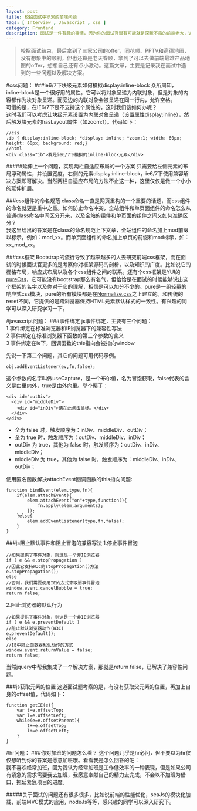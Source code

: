 ```yaml
---
layout: post
title: 校招面试中积累的前端问题
tags: [ Interview , Javascript , css ]
category: Frontend
description: 面试是一件有趣的事情，因为你的面试官很有可能就是深藏不露的前端老大，这篇文章记录的是在校招的时候遇见的一些前端问题及相应的解决方案。
---
```

>校招面试结束，最后拿到了三家公司的offer，同花顺、PPTV和高德地图，没有想象中的顺利，但也还算是老天眷顾，拿到了可以去做前端最难产品地图的offer，想想自己还有点小激动。这篇文章，主要是记录我在面试中遇到的一些问题以及解决方案。

#css问题：
###ie6/7下块级元素如何模拟display:inline-block
众所周知，inline-block是一个很好用的属性。它可以将对象呈递为内联对象，但是对象的内容都作为块对象呈递。而旁边的内联对象会被呈递在同一行内，允许空格。<br>
可惜的是，在IE6/7下是不支持这个属性的，这时我们该如何办呢？<br>
这时我们可以考虑让块级元素设置为内联对象呈递（设置属性display:inline），然后触发块元素的hasLayout属性（如zoom:1）。代码如下：

    //css
    .ib { display:inline-block; *display: inline; *zoom:1; width: 60px; height: 60px; background: red;}
    //html
    <div class="ib">我是ie6/7下模拟的inline-block元素</div>
#####延伸上一个问题，实现两栏自适应布局的一个方案
只需要给左侧元素的布局浮动属性，并设置宽度，右侧的元素display:inline-block，ie6/7下使用兼容解决方案即可解决。当然两栏自适应布局的方法不止这一种，这里仅仅是做一个小小的延伸扩展。

###css组件的命名规范
class命名一直是网页重构的一个重要的话题，而css组件的命名就更是重中之重。如何防止命名冲突，全站组件和单页面组件的命名怎么从普通class命名中间区分开来，以及全站的组件和单页面的组件之间又如何准确区分？<br>
我这里给出的答案是在class的命名规范上下文章，全站组件的命名加上mod前缀以标示，例如：mod\_xx。而单页面组件的命名加上单页的前缀和mod标示，如：xx\_mod\_xx。

###css框架
Bootstrap的流行导致了越来越多的人去研究前端css框架，而在面试的时候面试官更多的是考察你对框架源码的剖析，以及知识的广度。比如说它的栅格布局，响应式布局以及各个css组件之间的联系。还有个css框架是YUI的[pureCss](https://github.com/yui/pure/)，它可能没有bootstrap那么有名气，但恰恰是在面试的时候能够说出这个框架的名字以及你对于它的理解，相信是可以加分不少的。pure是一组轻量的响应式css模块，pure的所有模块都是在[Normalize.css](http://necolas.github.io/normalize.css/)之上建立的。和传统的reset不同，它提供的是跨浏览器保持HTML元素默认样式的一致性。有兴趣的同学可以深入研究学习一下。

#javascript问题：
###事件绑定
js事件绑定，主要有三个问题：<br>
1 事件绑定在标准浏览器和IE浏览器下的兼容性写法<br>2 事件绑定在标准浏览器下函数的第三个参数的含义
<br>3 事件绑定在ie下，回调函数的this指向会被指向window

先说一下第二个问题，其它的问题可用代码示例。

    obj.addEventListener(ev,fn,false);

这个参数的名字叫做useCapture，是一个布尔值，名为冒泡获取，false代表的含义是由里向外，true是由外向里。举个栗子：

    <div id="outDiv">
      <div id="middleDiv">
        <div id="inDiv">请在此点击鼠标。</div>
      </div>
    </div>

- 全为 false 时，触发顺序为：inDiv、middleDiv、outDiv；
- 全为 true 时，触发顺序为：outDiv、middleDiv、inDiv；
- outDiv 为 true，其他为 false 时，触发顺序为：outDiv、inDiv、middleDiv；
- middleDiv 为 true，其他为 false 时，触发顺序为：middleDiv、inDiv、outDiv；

使用匿名函数解决attachEvent回调函数的this指向问题:

    function bindEvent(elem,type,fn){
        if(elem.attachEvent){
            elem.attachEvent("on"+type,function(){
                fn.apply(elem,arguments);
            });
        }else{
            elem.addEventListener(type,fn,false);
        }
    }

###js阻止默认事件和阻止冒泡的兼容写法
1.停止事件冒泡 

    //如果提供了事件对象，则这是一个非IE浏览器
    if ( e && e.stopPropagation )
    //因此它支持W3C的stopPropagation()方法
    e.stopPropagation(); 
    else
    //否则，我们需要使用IE的方式来取消事件冒泡 
    window.event.cancelBubble = true;
    return false;

2.阻止浏览器的默认行为

    //如果提供了事件对象，则这是一个非IE浏览器 
    if ( e && e.preventDefault ) 
    //阻止默认浏览器动作(W3C) 
    e.preventDefault(); 
    else
    //IE中阻止函数器默认动作的方式 
    window.event.returnValue = false; 
    return false;

当然jquery中帮我集成了一个解决方案，那就是return false，已解决了兼容性问题。

###js获取元素的位置
这道面试题考察的是，有没有获取父元素的位置，再加上自身的offset值，代码如下：

    function getIE(e){
        var t=e.offsetTop;
        var l=e.offsetLeft;
        while(e=e.offsetParent){
        	t+=e.offsetTop;
        	l+=e.offsetLeft;
		}
    }

#hr问题：
###你对加班的问题怎么看？
这个问题几乎是hr必问，但不要以为hr仅仅想听到你的答案是愿意加班哦。看看我是怎么回答的吧：<br>
我不喜欢经常加班，因为我认为经常加班是工作低效率的一种表现，但是如果公司有紧急的需求需要我去加班，我愿意奉献自己的精力去完成，不会以不加班为借口，拖延紧急项目的进度。

#####关于面试的问题还有很多很多，比如说前端的性能优化，seaJs的模块化加载，前端MVC模式的应用，nodeJs等等，感兴趣的同学可以深入研究下。